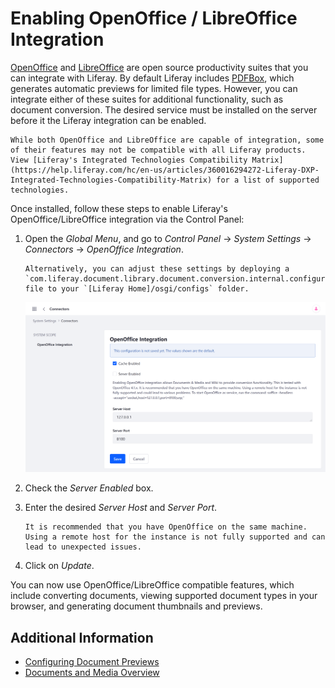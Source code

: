 # Enabling OpenOffice / LibreOffice Integration

[OpenOffice](https://www.openoffice.org/) and [LibreOffice](https://www.libreoffice.org/) are open source productivity suites that you can integrate with Liferay. By default Liferay includes [PDFBox](https://pdfbox.apache.org/), which generates automatic previews for limited file types. However, you can integrate either of these suites for additional functionality, such as document conversion. The desired service must be installed on the server before it the Liferay integration can be enabled.

```{important}
While both OpenOffice and LibreOffice are capable of integration, some of their features may not be compatible with all Liferay products. View [Liferay's Integrated Technologies Compatibility Matrix](https://help.liferay.com/hc/en-us/articles/360016294272-Liferay-DXP-Integrated-Technologies-Compatibility-Matrix) for a list of supported technologies. 
```

Once installed, follow these steps to enable Liferay's OpenOffice/LibreOffice integration via the Control Panel:

1. Open the *Global Menu*, and go to *Control Panel* &rarr; *System Settings* &rarr; *Connectors* &rarr; *OpenOffice Integration*.

   ```{note}
   Alternatively, you can adjust these settings by deploying a `com.liferay.document.library.document.conversion.internal.configuration.OpenOfficeConfiguration.config` file to your `[Liferay Home]/osgi/configs` folder. 
   ```

   ![Go to OpenOffice Integration under Connectors in System Settings.](./enabling-openoffice-libreoffice-integration/images/01.png)

2. Check the *Server Enabled* box.

3. Enter the desired *Server Host* and *Server Port*.

   ```{important}
   It is recommended that you have OpenOffice on the same machine. Using a remote host for the instance is not fully supported and can lead to unexpected issues.
   ```

4. Click on *Update*.

You can now use OpenOffice/LibreOffice compatible features, which include converting documents, viewing supported document types in your browser, and generating document thumbnails and previews.

## Additional Information

* [Configuring Document Previews](./configuring-document-previews.md)
* [Documents and Media Overview](../documents-and-media-overview.md)
